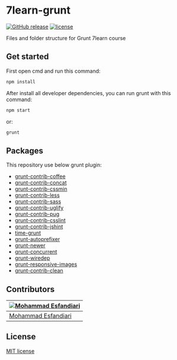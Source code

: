 # 7learn-grunt

[![GitHub release](https://img.shields.io/github/release/mamadoo/7learn-grunt.svg?maxAge=2592000)](https://github.com/mamadoo/7learn-grunt/releases) [![license](https://img.shields.io/github/license/mamadoo/7learn-grunt.svg?maxAge=2592000)](https://opensource.org/licenses/MIT)

Files and folder structure for Grunt 7learn course

## Get started
First open cmd and run this command:
~~~sh
npm install
~~~
After install all developer dependencies, you can run grunt with this command:
~~~sh
npm start
~~~
or:
~~~sh
grunt
~~~

## Packages
This repository use below grunt plugin:

- [grunt-contrib-coffee](https://www.npmjs.com/package/grunt-contrib-coffee)
- [grunt-contrib-concat](https://www.npmjs.com/package/grunt-contrib-concat)
- [grunt-contrib-cssmin](https://www.npmjs.com/package/grunt-contrib-cssmin)
- [grunt-contrib-less](https://www.npmjs.com/package/grunt-contrib-less)
- [grunt-contrib-sass](https://www.npmjs.com/package/grunt-contrib-sass)
- [grunt-contrib-uglify](https://www.npmjs.com/package/grunt-contrib-uglify)
- [grunt-contrib-pug](https://www.npmjs.com/package/grunt-contrib-pug)
- [grunt-contrib-csslint](https://www.npmjs.com/package/grunt-contrib-csslint)
- [grunt-contrib-jshint](https://www.npmjs.com/package/grunt-contrib-jshint)
- [time-grunt](https://www.npmjs.com/package/time-grunt)
- [grunt-autoprefixer](https://www.npmjs.com/package/grunt-autoprefixer)
- [grunt-newer](https://www.npmjs.com/package/grunt-newer)
- [grunt-concurrent](https://www.npmjs.com/package/grunt-concurrent)
- [grunt-wiredep](https://www.npmjs.com/package/grunt-wiredep)
- [grunt-responsive-images](https://www.npmjs.com/package/grunt-responsive-images)
- [grunt-contrib-clean](https://www.npmjs.com/package/grunt-contrib-clean)

## Contributors

|[![Mohammad Esfandiari](https://avatars3.githubusercontent.com/u/6822354?v=3&s=140)](http://farsial.com)|
|---|
|[Mohammad Esfandiari](http://farsial.com)|

## License

[MIT license](https://opensource.org/licenses/MIT)

